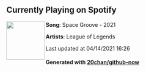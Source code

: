 ## Currently Playing on Spotify

[<img align="left" width="100" src="https://i.scdn.co/image/ab67616d00001e025ca4c4e9dc902d49bc248582">](https://open.spotify.com/album/3usZ7im5mkX0BSZW4iQO2j)

**Song**: Space Groove - 2021

**Artists**: League of Legends

Last updated at 04/14/2021 16:26

#### Generated with [20chan/github-now](https://github.com/20chan/github-now)